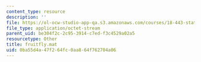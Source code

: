 ```yaml
---
content_type: resource
description: ''
file: https://ol-ocw-studio-app-qa.s3.amazonaws.com/courses/18-443-statistics-for-applications-fall-2006/0ba55d4a47f264fc0aa864f762704a06_fruitfly.mat
file_type: application/octet-stream
parent_uid: be304f2c-2c95-3914-c7ed-f3c4529a02a5
resourcetype: Other
title: fruitfly.mat
uid: 0ba55d4a-47f2-64fc-0aa8-64f762704a06
---
```

